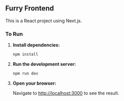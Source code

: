 ## Furry Frontend

This is a React project using Next.js.

### To Run

1. **Install dependencies:**

   ```bash
   npm install
   ```

2. **Run the development server:**

   ```bash
   npm run dev
   ```

3. **Open your browser:**

   Navigate to [http://localhost:3000](http://localhost:3000) to see the result.

